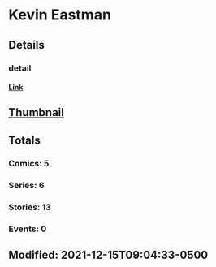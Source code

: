 # Kevin  Eastman 
## Details
### detail
#### [Link](http://marvel.com/comics/creators/13626/kevin_eastman?utm_campaign=apiRef&utm_source=225578a89fc76f3d20fbffda5d17a88d)
## [Thumbnail](http://i.annihil.us/u/prod/marvel/i/mg/b/40/image_not_available.jpg)
## Totals
### Comics: 5
### Series: 6
### Stories: 13
### Events: 0
## Modified: 2021-12-15T09:04:33-0500